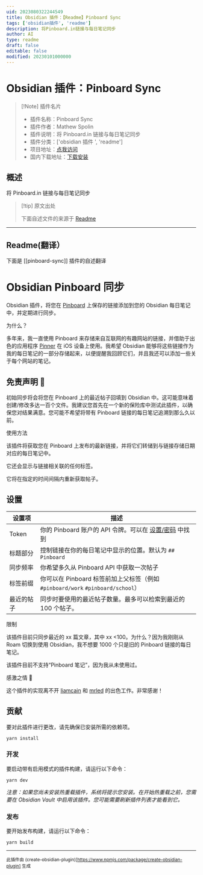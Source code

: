```yaml
---
uid: 2023080322244549
title: Obsidian 插件：【Readme】Pinboard Sync
tags: ['obsidian插件', 'readme']
description: 将Pinboard.in链接与每日笔记同步
author: AI
type: readme
draft: false
editable: false
modified: 20230101000000
---
```


# Obsidian 插件：Pinboard Sync

> [!Note] 插件名片
> - 插件名称：Pinboard Sync
> - 插件作者：Mathew Spolin
> - 插件说明：将 Pinboard.in 链接与每日笔记同步
> - 插件分类：['obsidian 插件 ', 'readme']
> - 项目地址：[点我访问](https://github.com/Automatt/obsidian-pinboard-sync)
> - 国内下载地址：[下载安装](https://pkmer.cn/products/plugin/pluginMarket/?pinboard-sync)

## 概述

将 Pinboard.in 链接与每日笔记同步

> [!tip] 原文出处
>
>下面自述文件的来源于 [Readme](https://ghproxy.net/https://raw.githubusercontent.com/Automatt/obsidian-pinboard-sync/master/README.md)
>

---

## Readme(翻译）

下面是 [[pinboard-sync]] 插件的自述翻译

# Obsidian Pinboard 同步

Obsidian 插件，将您在 [Pinboard](http://Pinboard.in) 上保存的链接添加到您的 Obsidian 每日笔记中，并定期进行同步。

为什么？

多年来，我一直使用 Pinboard 来存储来自互联网的有趣网站的链接，并借助于出色的应用程序 [Pinner](http://pinnerapp.net) 在 iOS 设备上使用。我希望 Obsidian 能够将这些链接作为我的每日笔记的一部分存储起来，以便提醒我回顾它们，并且我还可以添加一些关于每个网站的笔记。

## 免责声明 🚨

初始同步将会将您在 Pinboard 上的最近帖子回填到 Obsidian 中。这可能意味着创建/修改多达一百个文件。我建议您首先在一个新的保险库中测试此插件，以确保您对结果满意。您可能不希望将带有 Pinboard 链接的每日笔记追溯到那么久以前。

使用方法

该插件将获取您在 Pinboard 上发布的最新链接，并将它们转储到与链接存储日期对应的每日笔记中。

它还会显示与链接相关联的任何标签。

它将在指定的时间间隔内重新获取帖子。

## 设置

| 设置项         | 描述                                                                                      |
| --------------- | ------------------------------------------------------------------------------------------------ |
| Token           | 你的 Pinboard 账户的 API 令牌。可以在 [设置/密码](https://pinboard.in/settings/password) 中找到|
| 标题部分 | 控制链接在你的每日笔记中显示的位置。默认为 `## Pinboard`    |
| 同步频率  | 你希望多久从 Pinboard API 中获取一次帖子                                      |
| 标签前缀      | 你可以在 Pinboard 标签前加上父标签（例如 `#pinboard/work` `#pinboard/school`）   |
| 最近的帖子    | 同步时要使用的最近帖子数量。最多可以检索到最近的 100 个帖子。           |

限制

该插件目前只同步最近的 xx 篇文章，其中 xx <100。为什么？因为我刚刚从 Roam 切换到使用 Obsidian，我不想要 1000 个只是旧的 Pinboard 链接的每日笔记。

该插件目前不支持“Pinboard 笔记”，因为我从未使用过。

感激之情 🙏

这个插件的实现离不开 [liamcain](https://github.com/liamcain/obsidian-things-logbook) 和 [mrled](https://github.com/mrled/pinboardtool) 的出色工作。非常感谢！

## 贡献

要对此插件进行更改，请先确保已安装所需的依赖项。

```
yarn install
```

### 开发

要启动带有启用模式的插件构建，请运行以下命令：

```
yarn dev
```

_注意：如果您尚未安装热重载插件，系统将提示您安装。在开始热重载之前，您需要在 Obsidian Vault 中启用该插件。您可能需要刷新插件列表才能看到它。_

### 发布

要开始发布构建，请运行以下命令：

```
yarn build
```

---

<sub>此插件由 (create-obsidian-plugin)[https://www.npmjs.com/package/create-obsidian-plugin] 生成</sub>
